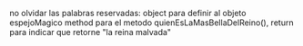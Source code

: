 no olvidar las palabras reservadas:
object para definir al objeto espejoMagico
method para el metodo quienEsLaMasBellaDelReino(),
return para indicar que retorne "la reina malvada"